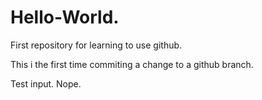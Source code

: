 # Hello-World.
First repository for learning to use github.

This i the first time commiting a change to a github branch.

Test input.
Nope.
